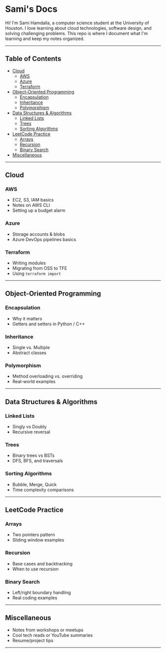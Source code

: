 # Sami's Docs

Hi! I'm Sami Hamdalla, a computer science student at the University of Houston. I love learning about cloud technologies, software design, and solving challenging problems. This repo is where I document what I'm learning and keep my notes organized.

---

## Table of Contents

- [Cloud](#️cloud)
  - [AWS](#aws)
  - [Azure](#azure)
  - [Terraform](#terraform)
- [Object-Oriented Programming](#object-oriented-programming)
  - [Encapsulation](#encapsulation)
  - [Inheritance](#inheritance)
  - [Polymorphism](#polymorphism)
- [Data Structures & Algorithms](#data-structures--algorithms)
  - [Linked Lists](#linked-lists)
  - [Trees](#trees)
  - [Sorting Algorithms](#sorting-algorithms)
- [LeetCode Practice](#leetcode-practice)
  - [Arrays](#arrays)
  - [Recursion](#recursion)
  - [Binary Search](#binary-search)
- [Miscellaneous](#miscellaneous)

---

## Cloud

### AWS
- EC2, S3, IAM basics
- Notes on AWS CLI
- Setting up a budget alarm

### Azure
- Storage accounts & blobs
- Azure DevOps pipelines basics

### Terraform
- Writing modules
- Migrating from OSS to TFE
- Using `terraform import`

---

## Object-Oriented Programming

### Encapsulation
- Why it matters
- Getters and setters in Python / C++

### Inheritance
- Single vs. Multiple
- Abstract classes

### Polymorphism
- Method overloading vs. overriding
- Real-world examples

---

## Data Structures & Algorithms

### Linked Lists
- Singly vs Doubly
- Recursive reversal

### Trees
- Binary trees vs BSTs
- DFS, BFS, and traversals

### Sorting Algorithms
- Bubble, Merge, Quick
- Time complexity comparisons

---

## LeetCode Practice

### Arrays
- Two pointers pattern
- Sliding window examples

### Recursion
- Base cases and backtracking
- When to use recursion

### Binary Search
- Left/right boundary handling
- Real coding examples

---

## Miscellaneous

- Notes from workshops or meetups
- Cool tech reads or YouTube summaries
- Resume/project tips

---

